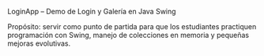 LoginApp – Demo de Login y Galería en Java Swing

Propósito: servir como punto de partida para que los estudiantes practiquen
programación con Swing, manejo de colecciones en memoria y pequeñas
mejoras evolutivas.
